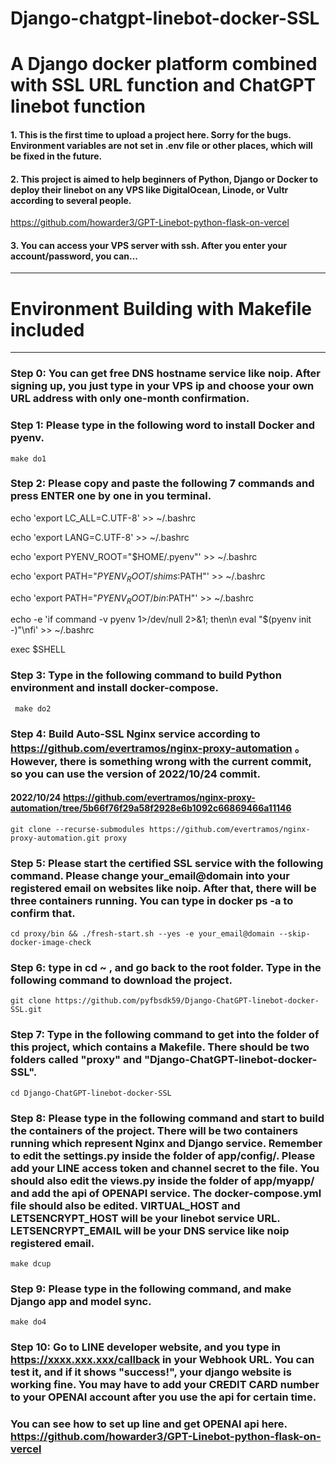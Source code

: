 # Django-chatgpt-linebot-docker-SSL
# A Django docker platform combined with SSL URL function and ChatGPT linebot function<br> 


#### 1. This is the first time to upload a project here. Sorry for the bugs. Environment variables are not set in .env file or other places, which will be fixed in the future.


#### 2. This project is aimed to help beginners of Python, Django or Docker to deploy their linebot on any VPS like DigitalOcean, Linode, or Vultr according to several people.

https://github.com/howarder3/GPT-Linebot-python-flask-on-vercel

#### 3. You can access your VPS server with ssh. After you enter your account/password, you can...

------
# Environment Building with Makefile included

------
### Step 0: You can get free DNS hostname service like noip. After signing up, you just type in your VPS ip and choose your own URL address with only one-month confirmation.



### Step 1: Please type in the following word to install Docker and pyenv.
    
    make do1


### Step 2: Please copy and paste the following 7 commands and press ENTER one by one in you terminal.

echo 'export LC_ALL=C.UTF-8' >> ~/.bashrc

echo 'export LANG=C.UTF-8' >> ~/.bashrc

echo 'export PYENV_ROOT="$HOME/.pyenv"' >> ~/.bashrc

echo 'export PATH="$PYENV_ROOT/shims:$PATH"' >> ~/.bashrc

echo 'export PATH="$PYENV_ROOT/bin:$PATH"' >> ~/.bashrc

echo -e 'if command -v pyenv 1>/dev/null 2>&1; then\n eval "$(pyenv init -)"\nfi' >> ~/.bashrc

exec $SHELL


### Step 3: Type in the following command to build Python environment and install docker-compose.

     make do2


### Step 4: Build Auto-SSL Nginx service according to  https://github.com/evertramos/nginx-proxy-automation 。However, there is something wrong with the current commit, so you can use the version of 2022/10/24 commit. 


   #### 2022/10/24 https://github.com/evertramos/nginx-proxy-automation/tree/5b66f76f29a58f2928e6b1092c66869466a11146
    
    
    
    git clone --recurse-submodules https://github.com/evertramos/nginx-proxy-automation.git proxy 


    
### Step 5:  Please start the certified SSL service with the following command. Please change your_email@domain into your registered email on websites like noip. After that, there will be three containers running. You can type in docker ps -a to confirm that.


    cd proxy/bin && ./fresh-start.sh --yes -e your_email@domain --skip-docker-image-check

    
    
    
   
### Step 6: type in cd ~ , and go back to the root folder. Type in the following command to download the project.

    git clone https://github.com/pyfbsdk59/Django-ChatGPT-linebot-docker-SSL.git
   
 
### Step 7: Type in the following command to get into the folder of this project, which contains a Makefile. There should be two folders called "proxy" and "Django-ChatGPT-linebot-docker-SSL".

    cd Django-ChatGPT-linebot-docker-SSL




### Step 8: Please type in the following command and start to build the containers of the project. There will be two containers running which represent Nginx and Django service. Remember to edit the settings.py inside the folder of app/config/. Please add your LINE access token and channel secret to the file. You should also edit the views.py inside the folder of app/myapp/ and add the api of OPENAPI service. The docker-compose.yml file should also be edited. VIRTUAL_HOST and LETSENCRYPT_HOST will be your linebot service URL. LETSENCRYPT_EMAIL will be your DNS service like noip registered email.

    make dcup
    
    

### Step 9: Please type in the following command, and make Django app and model sync.
    make do4


### Step 10: Go to LINE developer website, and you type in https://xxxx.xxx.xxx/callback in your Webhook URL. You can test it, and if it shows "success!", your django website is working fine. You may have to add your CREDIT CARD number to your OPENAI account after you use the api for certain time.


### You can see how to set up line and get OPENAI api here. https://github.com/howarder3/GPT-Linebot-python-flask-on-vercel
